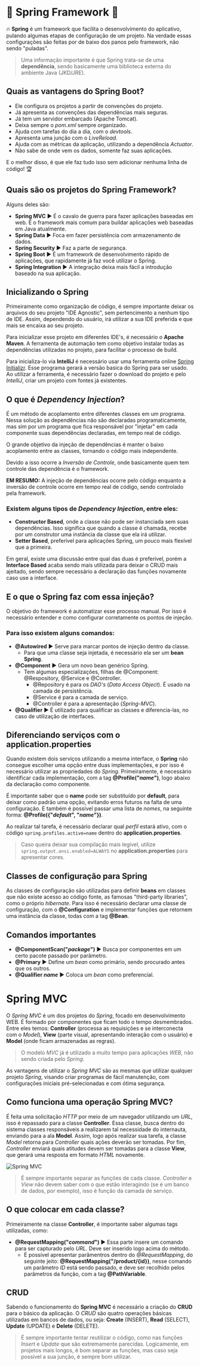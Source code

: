 ﻿# :leaves: Spring Framework :leaves:
:fire: **Spring** é um framework que facilita o desenvolvimento do aplicativo, pulando algumas etapas de configuração de um projeto. Na verdade essas configurações são feitas por de baixo dos panos pelo framework, não sendo "puladas". 
> Uma informação importante é que Spring trata-se de uma **dependência**, sendo basicamente uma biblioteca externa do ambiente Java (JKD/JRE).

## 	Quais as vantagens do Spring Boot?

- Ele configura os projetos a partir de convenções do projeto.
- Já apresenta as convenções das dependências mais seguras.
- Já tem um servidor embarcado (Apache Tomcat).
- Deixa sempre o *pom.xml* sempre organizado.
- Ajuda com tarefas do dia a dia, com o *devtools*.
- Apresenta uma junção com o *LiveReload*.
- Ajuda com as métricas da aplicação, utilizando a dependência *Actuator*.
- Não sabe de onde vem os dados, somente faz suas aplicações.

E o melhor disso, é que ele faz tudo isso sem adicionar nenhuma linha de código! :trophy:

## Quais são os projetos do Spring Framework?

Alguns deles são:

- **Spring MVC** :arrow_forward: É o cavalo de guerra para fazer aplicações baseadas em web. É o framework mais comum para buildar aplicações web baseadas em Java atualmente.
- **Spring Data** :arrow_forward: Foca em fazer persistência com armazenamento de dados.
- **Spring Security** :arrow_forward: Faz a parte de segurança.
- **Spring Boot** :arrow_forward: É um framework de desenvolvimento rápido de aplicações, que rapidamente já faz você utilizar o Spring.
- **Spring Integration** :arrow_forward: A integração deixa mais fácil a introdução baseado na sua aplicação.

## Inicializando o Spring

Primeiramente como organização de código, é sempre importante deixar os arquivos do seu projeto "IDE Agnostic", sem pertencimento a nenhum tipo de IDE. Assim, dependendo do usuário, irá utilizar a sua IDE preferida e que mais se encaixa ao seu projeto.

Para inicializar esse projeto em diferentes IDE's, é necessário o **Apache Maven**. A ferramenta de automação tem como objetivo instalar todas as dependências utilizadas no projeto, para facilitar o processo de build.

Para inicializa-lo via **IntelliJ** é necessário usar uma ferramenta online [Spring Initializr](https://start.spring.io/). Esse programa gerará a versão basica do Spring para ser usado. Ao utilizar a ferramenta, é necessário fazer o download do projeto e pelo *IntelliJ*, criar um projeto com fontes já existentes.

## O que é *Dependency Injection*?

É um método de acoplamento entre diferentes classes em um programa. Nessa solução as dependências não são declaradas programaticamente, mas sim por um programa que fica responsável por "injetar" em cada componente suas dependências declaradas, em tempo real de código.

O grande objetivo da injeção de dependências é manter o baixo acoplamento entre as classes, tornando o código mais independente.

Devido a isso ocorre a *Inversão de Controle*, onde basicamente quem tem controle das dependência é o framework.

**EM RESUMO:** A injeção de dependências ocorre pelo código enquanto a inversão de controle ocorre em tempo real de código, sendo controlado pela framework.

###  Existem alguns tipos de *Dependency Injection*, entre eles:

- **Constructor Based**, onde a classe não pode ser instanciada sem suas dependências. Isso significa que quando a classe é chamada, recebe por um construtor uma instância da classe que ela irá utilizar.
-  **Setter Based**, preferível para aplicações Spring, um pouco mais flexível que a primeira.

Em geral, existe uma discussão entre qual das duas é preferível, porém a **Interface Based** acaba sendo mais utilizada para deixar o CRUD mais ajeitado, sendo sempre necessário a declaração das funções novamente caso use a interface.

## E o que o Spring faz com essa injeção?

O objetivo do framework é automatizar esse processo manual. Por isso é necessário entender e como configurar corretamente os pontos de injeção.

### Para isso existem alguns comandos:
 - **@Autowired** :arrow_forward: Serve para marcar pontos de injeção dentro da classe.
	- Para que uma classe seja injetada, é necessário ela ser um **bean Spring**.
 - **@Component** :arrow_forward: Gera um novo bean genérico Spring.
	- Tem algumas especializações, filhas de @Component: @Respository, @Service e @Controller.
		- @Repository é para os *DAO's* (*Data Access Object*). É usado na camada de persistência.
		- @Service é para a camada de serviço.
		- @Controller é para a apresentação (*Spring-MVC*).
 - **@Qualifier** :arrow_forward: É utilizado para qualificar as classes e diferencia-las, no caso de utilização de interfaces.

## Diferenciando serviços com o **application.properties**

Quando existem dois serviços utilizando a mesma interface, o **Spring** não consegue escolher uma opção entre duas implementações, e por isso é necessário utilizar as propriedades do *Spring*. Primeiramente, é necessário identificar cada implementação, com a tag **@Profile("*name*")**, logo abaixo da declaração como componente.

É importante saber que o **name** pode ser substituído por **default**, para deixar como padrão uma opção, evitando erros futuros na falta de uma configuração. E também é possível passar uma lista de *nomes*, na seguinte forma: **@Profile({"*default*", "*name*"})**.

Ao realizar tal tarefa, é necessário declarar qual *perfil* estará ativo, com o código `spring.profiles.active=name` dentro do **application.properties**.

> Caso queira deixar sua compilação mais legível, utilize `spring.output.ansi.enabled=ALWAYS` no **application.properties** para apresentar cores.

## Classes de configuração para Spring

As classes de configuração são utilizadas para definir **beans** em classes que não existe acesso ao código fonte, as famosas "third-party libraries", como o próprio *hibernate*. Para isso é necessário declarar uma classe de configuração, com o **@Configuration** e implementar funções que retornem uma instância da classe, todas com a tag **@Bean**.


## Comandos importantes

- **@ComponentScan("*package*")** :arrow_forward: Busca por componentes em um certo pacote passado por parâmetro.
- **@Primary** :arrow_forward: Define um *bean* como primário, sendo procurado antes que os outros.
- **@Qualifier *name*** :arrow_forward: Coloca um *bean* como preferencial.

# **Spring MVC**

O *Spring MVC* é um dos projetos do *Spring*, focado em desenvolvimento WEB. É formado por componentes que ficam todo o tempo desmembrados. Entre eles temos: **Controller** (processa as requisições e se interconecta com o *Model*), **View** (parte visual, apresentando interação com o usuário) e **Model** (onde ficam armazenadas as regras). 

> O modelo *MVC* já é utilizado a muito tempo para aplicações *WEB*, não sendo criada pelo *Spring*.

As vantagens de utilizar o *Spring MVC* são as mesmas que utilizar qualquer projeto *Spring*, visando criar programas de fácil manutenção, com configurações iniciais pré-selecionadas e com ótima segurança.

## Como funciona uma operação **Spring MVC**?

É feita uma solicitação *HTTP* por meio de um navegador utilizando um *URL*, isso é repassado para a classe **Controller**. Essa classe, busca dentro do sistema classes responsáveis a realizarem tal necessidade do internauta, enviando para a ala **Model**. Assim, logo após realizar sua tarefa, a classe *Model* retorna para *Controller* quais ações deverão ser tomadas. Por fim, *Controller* enviará quais atitudes devem ser tomadas para a classe **View**, que gerará uma resposta em formato *HTML* novamente.

![Spring MVC](https://i.ibb.co/s28ns1f/Whats-App-Image-2020-12-19-at-6-36-24-PM.jpg)

> É sempre importante separar as funções de cada classe. *Controller* e *View* não devem saber com o que estão interagindo (se é um banco de dados, por exemplo), isso é função da camada de serviço.

## O que colocar em cada classe?

Primeiramente na classe **Controller**, é importante saber algumas tags utilizadas, como:

- **@RequestMapping("*command*")** :arrow_forward: Essa parte insere um comando para ser capturado pelo *URL*. Deve ser inserido logo acima do método.
	- É possível apresentar parâmentros dentro do *@RequestMapping*, do seguinte jeito: **@RequestMapping("/product/{id})**, nesse comando um parâmetro *ID* está sendo passado, e deve ser recolhido pelos parâmetros da função, com a tag **@PathVariable**.

## **CRUD**

Sabendo o funcionamento do **Spring MVC** é necessário a criação do **CRUD** para o básico da aplicação. O *CRUD* são quatro operações básicas utilizadas em bancos de dados, ou seja: **Create** (INSERT), **Read** (SELECT), **Update** (UPDATE) e **Delete** (DELETE).

> É sempre importante tentar reutilizar o código, como nas funções *Insert* e *Update* que são extremamente parecidas. Logicamente, em projetos mais longos, é bom separar as funções, mas caso seja possível a sua junção, é sempre bom utilizar.
